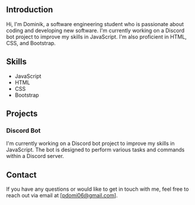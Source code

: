 ## Introduction

Hi, I'm Dominik, a software engineering student who is passionate about coding and developing new software. I'm currently working on a Discord bot project to improve my skills in JavaScript. I'm also proficient in HTML, CSS, and Bootstrap.

## Skills

- JavaScript
- HTML
- CSS
- Bootstrap

## Projects

### Discord Bot

I'm currently working on a Discord bot project to improve my skills in JavaScript. The bot is designed to perform various tasks and commands within a Discord server.

## Contact

If you have any questions or would like to get in touch with me, feel free to reach out via email at [pdomi06@gmail.com].
